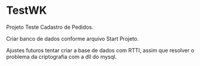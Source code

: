 # TestWK
Projeto Teste Cadastro de Pedidos.

Criar banco de dados conforme arquivo Start Projeto.

Ajustes futuros tentar criar a base de dados com RTTI, assim que resolver o problema da criptografia com a dll do mysql.
